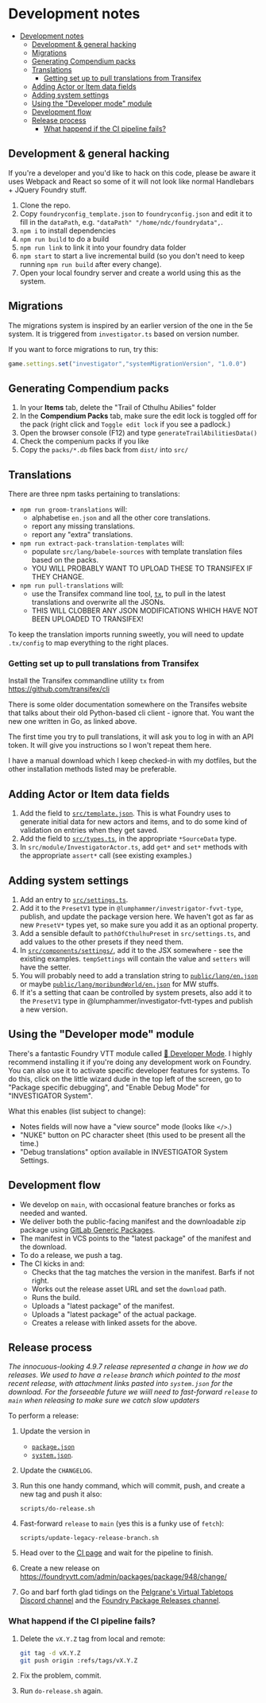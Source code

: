 # Development notes

- [Development notes](#development-notes)
  - [Development & general hacking](#development--general-hacking)
  - [Migrations](#migrations)
  - [Generating Compendium packs](#generating-compendium-packs)
  - [Translations](#translations)
    - [Getting set up to pull translations from Transifex](#getting-set-up-to-pull-translations-from-transifex)
  - [Adding Actor or Item data fields](#adding-actor-or-item-data-fields)
  - [Adding system settings](#adding-system-settings)
  - [Using the "Developer mode" module](#using-the-developer-mode-module)
  - [Development flow](#development-flow)
  - [Release process](#release-process)
    - [What happend if the CI pipeline fails?](#what-happend-if-the-ci-pipeline-fails)

## Development & general hacking

If you're a developer and you'd like to hack on this code, please be aware it uses Webpack and React so some of it will not look like normal Handlebars + JQuery Foundry stuff.

1. Clone the repo.
2. Copy `foundryconfig_template.json` to `foundryconfig.json` and edit it to fill in the `dataPath`, e.g.  `"dataPath" "/home/ndc/foundrydata",`.
3. `npm i` to install dependencies
4. `npm run build` to do a build
5. `npm run link` to link it into your foundry data folder
6. `npm start` to start a live incremental build (so you don't need to keep running `npm run build` after every change).
7. Open your local foundry server and create a world using this as the system.

## Migrations

The migrations system is inspired by an earlier version of the one in the 5e system. It is triggered from `investigator.ts` based on version number.

If you want to force migrations to run, try this:

```ts
game.settings.set("investigator","systemMigrationVersion", "1.0.0")
```


## Generating Compendium packs

1. In your **Items** tab, delete the "Trail of Cthulhu Abilies" folder
2. In the **Compendium Packs** tab, make sure the edit lock is toggled off for the pack (right click and `Toggle edit lock` if you see a padlock.) 
3. Open the browser console (F12) and type `generateTrailAbilitiesData()`
4. Check the compenium packs if you like
5. Copy the `packs/*.db` files back from `dist/` into `src/`

## Translations

There are three npm tasks pertaining to translations:

* `npm run groom-translations` will:
  * alphabetise `en.json` and all the other core translations.
  * report any missing translations.
  * report any "extra" translations.
* `npm run extract-pack-translation-templates` will:
  * populate `src/lang/babele-sources` with template translation files based on the packs.
  * YOU WILL PROBABLY WANT TO UPLOAD THESE TO TRANSIFEX IF THEY CHANGE.
* `npm run pull-translations` will:
  * use the Transifex command line tool, [`tx`](https://github.com/transifex/cli), to pull in the latest translations and overwrite all the JSONs.
  * THIS WILL CLOBBER ANY JSON MODIFICATIONS WHICH HAVE NOT BEEN UPLOADED TO TRANSIFEX!

To keep the translation imports running sweetly, you will need to update `.tx/config` to map everything to the right places.

### Getting set up to pull translations from Transifex

Install the Transifex commandline utility `tx` from https://github.com/transifex/cli

There is some older documentation somewhere on the Transifes website that talks about their old Python-based cli client - ignore that. You want the new one written in Go, as linked above.

The first time you try to pull translations, it will ask you to log in with an API token. It will give you instructions so I won't repeat them here.

I have a manual download which I keep checked-in with my dotfiles, but the other installation methods listed may be preferable.

## Adding Actor or Item data fields

1. Add the field to [`src/template.json`](). This is what Foundry uses to generate initial data for new actors and items, and to do some kind of validation on entries when they get saved.
2. Add the field to [`src/types.ts`](), in the appropriate `*SourceData` type.
3. In  `src/module/InvestigatorActor.ts`, add `get*` and `set*` methods with the appropriate `assert*` call (see existing examples.)


## Adding system settings

1. Add an entry to [`src/settings.ts`]().
2. Add it to the `PresetV1` type in `@lumphammer/investrigator-fvvt-type`, publish, and update the package version here. We haven't got as far as new `PresetV*` types yet, so make sure you add it as an optional property.
3. Add a sensible default to `pathOfCthulhuPreset` in `src/settings.ts`, and add values to the other presets if they need them.
4. In [`src/components/settings/`](), add it to the JSX somewhere - see the existing examples. `tempSettings` will contain the value and `setters` will have the setter.
5. You will probably need to add a translation string to [`public/lang/en.json`]() or maybe [`public/lang/moribundWorld/en.json`]() for MW stuffs.
6. If it's a setting that caan be controlled by system presets, also add it to the `PresetV1` type in @lumphammer/investigator-fvtt-types and publish a new version.


## Using the "Developer mode" module

There's a fantastic Foundry VTT module called [🧙 Developer Mode](https://foundryvtt.com/packages/_dev-mode). I highly recommend installing it if you're doing any development work on Foundry. You can also use it to activate specific developer features for systems. To do this, click on the little wizard dude in the top left of the screen, go to "Package specific debugging", and "Enable Debug Mode" for "INVESTIGATOR System".

What this enables (list subject to change):

* Notes fields will now have a "view source" mode (looks like `</>`.)
* "NUKE" button on PC character sheet (this used to be present all the time.)
* "Debug translations" option available in INVESTIGATOR System Settings.


## Development flow

* We develop on `main`, with occasional feature branches or forks as needed and wanted.
* We deliver both the public-facing manifest and the downloadable zip package using [GitLab Generic Packages][gl-generic-packages].
* The manifest in VCS points to the "latest package" of the manifest and the download.
* To do a release, we push a tag.
* The CI kicks in and:
  * Checks that the tag matches the version in the manifest. Barfs if not right.
  * Works out the release asset URL and set the `download` path.
  * Runs the build.
  * Uploads a "latest package" of the manifest.
  * Uploads a "latest package" of the actual package.
  * Creates a release with linked assets for the above.


## Release process

*The innocuous-looking 4.9.7 release represented a change in how we do releases. We used to have a `release` branch which pointed to the most recent release, with attachment links pasted into `system.json` for the download. For the forseeable future we wiill need to fast-forward `release` to `main` when releasing to make sure we catch slow updaters*

To perform a release: 

1. Update the version in
   * [`package.json`](package.json)
   * [`system.json`](public/system.json).
2. Update the `CHANGELOG`.
3. Run this one handy command, which will commit, push, and create a new tag and push it also:

    ```
    scripts/do-release.sh
    ```

4. Fast-forward `release` to `main` (yes this is a funky use of `fetch`):

    ```
    scripts/update-legacy-release-branch.sh
    ```

5. Head over to the [CI page][ci] and wait for the pipeline to finish.

6. Create a new release on https://foundryvtt.com/admin/packages/package/948/change/

7. Go and barf forth glad tidings on the [Pelgrane's Virtual Tabletops Discord channel][pelgrane-discord] and the [Foundry Package Releases channel][fprd].

### What happend if the CI pipeline fails?

1. Delete the `vX.Y.Z` tag from local and remote:

    ```sh
    git tag -d vX.Y.Z
    git push origin :refs/tags/vX.Y.Z
    ```

2. Fix the problem, commit.
3. Run `do-release.sh` again.


[gl-generic-packages]: https://docs.gitlab.com/ee/user/packages/generic_packages/
[ci]: https://gitlab.com/n3dst4/investigator-fvtt/-/pipelines
[pelgrane-discord]: https://discord.com/channels/692113540210753568/720741108937916518
[fprd]: https://discord.com/channels/170995199584108546/64821535989524071

